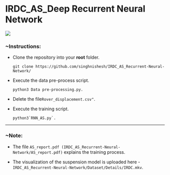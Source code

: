 # IRDC_AS_Deep Recurrent Neural Network

<img src="https://user-images.githubusercontent.com/64838088/109210395-c06ae300-77d2-11eb-98e3-41e2d6fce42f.jpeg"/>

### ~Instructions:

* Clone the repository into your **root** folder.

      git clone https://github.com/singhnishesh/IRDC_AS_Recurrent-Neural-Network/
* Execute the data pre-process script.       
    
      python3 Data pre-processing.py.
  
* Delete the file`Rover_displacement.csv"`.  
  
* Execute the training script.

      python3`RNN_AS.py`.

-------------------------------------------------------------------------------------------------------------------------------------------------------
### ~Note:  

* The file `AS_report.pdf (IRDC_AS_Recurrent-Neural-Network/AS_report.pdf)` explains the training process.  

* The visualization of the suspension model is uploaded here - `IRDC_AS_Recurrent-Neural-Network/Dataset/Details/IRDC.mkv`.


